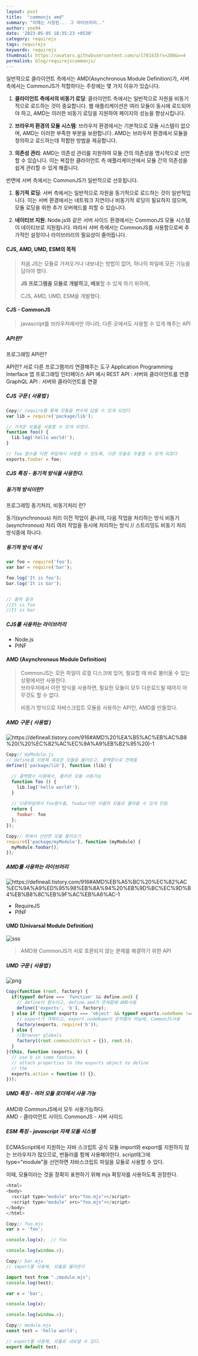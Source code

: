 ```yaml
---
layout: post
title:  "commonjs amd"
summary: "이제는 사장된... 그 라이브러리.."
author: yoo94
date: '2023-05-05 18:35:23 +0530'
category: requirejs
tags: requirejs
keywords: requirejs
thumbnail: https://avatars.githubusercontent.com/u/1781835?s=280&v=4
permalink: blog/requirejscommonjs/
---
```


일반적으로 클라이언트 측에서는 AMD(Asynchronous Module Definition)가, 서버 측에서는 CommonJS가 적합하다는 주장에는 몇 가지 이유가 있습니다.

1. **클라이언트 측에서의 비동기 로딩**: 클라이언트 측에서는 일반적으로 자원을 비동기적으로 로드하는 것이 중요합니다. 웹 애플리케이션은 여러 모듈이 동시에 로드되어야 하고, AMD는 이러한 비동기 로딩을 지원하여 페이지의 성능을 향상시킵니다.

2. **브라우저 환경의 모듈 시스템**: 브라우저 환경에서는 기본적으로 모듈 시스템이 없으며, AMD는 이러한 부족한 부분을 보완합니다. AMD는 브라우저 환경에서 모듈을 정의하고 로드하는데 적합한 방법을 제공합니다.

3. **의존성 관리**: AMD는 의존성 관리를 지원하여 모듈 간의 의존성을 명시적으로 선언할 수 있습니다. 이는 복잡한 클라이언트 측 애플리케이션에서 모듈 간의 의존성을 쉽게 관리할 수 있게 해줍니다.


반면에 서버 측에서는 CommonJS가 일반적으로 선호됩니다.

1. **동기적 로딩**: 서버 측에서는 일반적으로 자원을 동기적으로 로드하는 것이 일반적입니다. 이는 서버 환경에서는 네트워크 지연이나 비동기적 로딩이 필요하지 않으며, 모듈 로딩을 위한 추가 오버헤드를 피할 수 있습니다.

2. **네이티브 지원**: Node.js와 같은 서버 사이드 환경에서는 CommonJS 모듈 시스템이 네이티브로 지원됩니다. 따라서 서버 측에서는 CommonJS를 사용함으로써 추가적인 설정이나 라이브러리의 필요성이 줄어듭니다.

#### CJS, AMD, UMD, ESM의 목적

> 처음 JS는 모듈로 가져오거나 내보내는 방법이 없어, 하나의 파일에 모든 기능을 담아야 했다.
>
> **JS 프로그램을 모듈로 개발하고, 배포**할 수 있게 하기 위하여,
>
> CJS, AMD, UMD, ESM을 개발했다.

#### CJS - CommonJS

> javascript를 브라우저에서만 아니라, 다른 곳에서도 사용할 수 있게 해주는 API

##### API란?
프로그래밍 API란?

API란? 서로 다른 프로그램끼리 연결해주는 도구 Application Programming Interface 앱 프로그래밍 인터페이스 API 예시 REST API : 서버와 클라이언트를 연결 GraphQL API : 서버와 클라이언트를 연결


##### CJS 구문 ( 사용법 )

```javascript
Copy// require를 통해 모듈을 변수에 담을 수 있게 되었다
var lib = require('package/lib');

// 가져온 모듈을 사용할 수 있게 되었다.
function foo() {
  lib.log('hello world!');
}

// foo 함수를 다른 파일에서 사용할 수 있도록, 다른 모듈로 추출할 수 있게 되었다
exports.foobar = foo;
```

##### CJS 특징 - 동기적 방식을 사용한다.

##### 동기적 방식이란?

프로그래밍 동기처리, 비동기처리 란?

동기(synchronous) 처리 이전 작업이 끝나야, 다음 작업을 처리하는 방식 비동기(asynchronous) 처리 여러 작업을 동시에 처리하는 방식 // 스트리밍도 비동기 처리 방식중에 하나다.
##### 동기적 방식 예시

```javascript
var foo = require('foo');
var bar = require('bar');

foo.log('It is foo');
bar.log('It is bar');


// 출력 결과
//It is foo
//It is bar
```

##### CJS를 사용하는 라이브러리

- Node.js
- PINF

#### AMD (Asynchronous Module Definition)

> CommonJS는 모든 파일이 로컬 디스크에 있어, 필요할 때 바로 불러올 수 있는 상황에서만 사용한다.  
> 브라우저에서 이런 방식을 사용하면, 필요한 모듈이 모두 다운로드될 때까지 아무것도 할 수 없다.
>
> 비동기 방식으로 자바스크립트 모듈을 사용하는 API인, AMD를 만들었다.

##### AMD 구문 ( 사용법 )
<img src="https://defineall.tistory.com/916#AMD%20%EA%B5%AC%EB%AC%B8%20(%20%EC%82%AC%EC%9A%A9%EB%B2%95%20)-1" alt="https://defineall.tistory.com/916#AMD%20%EA%B5%AC%EB%AC%B8%20(%20%EC%82%AC%EC%9A%A9%EB%B2%95%20)-1" style="max-width:100%;">

```javascript
Copy// myModule.js
// define을 이용해 새로운 모듈을 불러오고, 콜백함수로 전해줌
define(['package/lib'], function (lib) {

  // 콜백함수 이용해서, 불러온 모듈 사용가능
  function foo () {
    lib.log('hello world!');
  }
  
  // 다른파일에서 foo함수를, foobar이란 이름의 모듈로 불러올 수 있게 만듬
  return {
    foobar: foo
  };
});
```

```javascript
Copy// 위에서 선언한 모듈 불러오기
require(['package/myModule'], function (myModule) {
  myModule.foobar();
});
```

##### AMD를 사용하는 라이브러리
  <img src="https://defineall.tistory.com/916#AMD%EB%A5%BC%20%EC%82%AC%EC%9A%A9%ED%95%98%EB%8A%94%20%EB%9D%BC%EC%9D%B4%EB%B8%8C%EB%9F%AC%EB%A6%AC-1" alt="https://defineall.tistory.com/916#AMD%EB%A5%BC%20%EC%82%AC%EC%9A%A9%ED%95%98%EB%8A%94%20%EB%9D%BC%EC%9D%B4%EB%B8%8C%EB%9F%AC%EB%A6%AC-1" style="max-width:100%;">

- RequireJS
- PINF

#### UMD (Univarsal Module Definition)
  <img src="https://defineall.tistory.com/916#%F0%9F%91%89%C2%A0UMD%20(Univarsal%20Module%20Definition)-1" alt="sss" style="max-width:100%;">

> AMD와 CommonJS가 서로 호환되지 않는 문제를 해결하기 위한 API

##### UMD 구문 ( 사용법 )
  <img src="https://defineall.tistory.com/916#UMD%20%EA%B5%AC%EB%AC%B8%20(%20%EC%82%AC%EC%9A%A9%EB%B2%95%20)-1" alt="png" style="max-width:100%;">

```javascript
Copy(function (root, factory) {
  if(typeof define === 'function' && define.amd) {
    // define이 함수이고, define.amd가 존재할때 AMD사용
    define(['exports', 'b'], factory);
  } else if (typeof exports === 'object' && typeof exports.nodeName !== 'string') {
    // export가 객체이고, export.nodeName이 문자열이 아닐때, CommonJS사용
    factory(exports, require('b'));
  } else {
    //Browser globals
    factory((root.commonJsStrict = {}), root.b);
  }
}(this, function (exports, b) {
  // use b in some fashion.
  // attach properties to the exports object to define
  // the
  exports.action = function () {};
}));
```

##### UMD 특징 - 여러 모듈 로더에서 사용 가능

AMD와 CommonJS에서 모두 사용가능하다.  
AMD - 클라이언트 사이드
CommonJS - 서버 사이드




##### ESM 특징 - javascript 자체 모듈 시스템
ECMAScript에서 지원하는 자바 스크립트 공식 모듈
import와 export를 지원하지 않는 브라우저가 많으므로, 번들러를 함께 사용해야한다.
script태그에 type="module"을 선언하면 자바스크립트 파일을 모듈로 사용할 수 있다.  
  
이때, 모듈이라는 것을 정확히 표현하기 위해 mjs 확장자를 사용하도록 권장한다.

```javascript
<html>
<body>
  <script type="module" src="foo.mjs"></script>
  <script type="module" src="foo.mjs"></script>
</body>
</html>
```

```javascript
Copy// foo.mjs
var x = 'foo';

console.log(x);  // foo

console.log(window.x);
```

```javascript
Copy// bar.mjs
// import를 사용해, 모듈을 불러온다

import test from "./module.mjs";
console.log(test);

var x = 'bar';

console.log(x);

console.log(window.x);
```

```javascript
Copy// module.mjs
const test = 'hello world';

// export를 사용해, 모듈로 내보낼 수 있다.
export default test;

```

